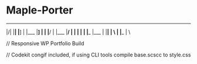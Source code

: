 Maple-Porter
============

_  _ ____ ___  _    ____    ___  ____ ____ ___ ____ ____ 
|\/| |__| |__] |    |___    |__] |  | |__/  |  |___ |__/ 
|  | |  | |    |___ |___    |    |__| |  \  |  |___ |  \


// Responsive WP Portfolio Build

// Codekit congif included, if using CLI tools compile base.scscc to style.css
